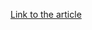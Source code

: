 [Link to the article](https://community.snowflake.com/s/article/Communication-ID-0108977-Additional-Information)
